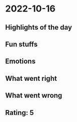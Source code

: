 # 2022-10-16

## Highlights of the day 
 
## Fun stuffs

## Emotions

## What went right

## What went wrong

## Rating: 5